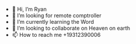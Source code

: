 - 👋 Hi, I’m Ryan
- 👀 I’m looking for remote comptroller
- 🌱 I’m currently learning the Word
- 💞️ I’m looking to collaborate on Heaven on earth
- 📫 How to reach me +19312390006

<!---
Me042589/Me042589 is a ✨ special ✨ repository because its `README.md` (this file) appears on your GitHub profile.
You can click the Preview link to take a look at your changes.
--->
